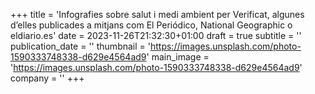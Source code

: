 +++
title = 'Infografies sobre salut i medi ambient per Verificat, algunes d’elles publicades a mitjans com El Periódico, National Geographic o eldiario.es'
date = 2023-11-26T21:32:30+01:00
draft = true
subtitle = ''
publication_date = ''
thumbnail = 'https://images.unsplash.com/photo-1590333748338-d629e4564ad9'
main_image = 'https://images.unsplash.com/photo-1590333748338-d629e4564ad9'
company = ''
+++
